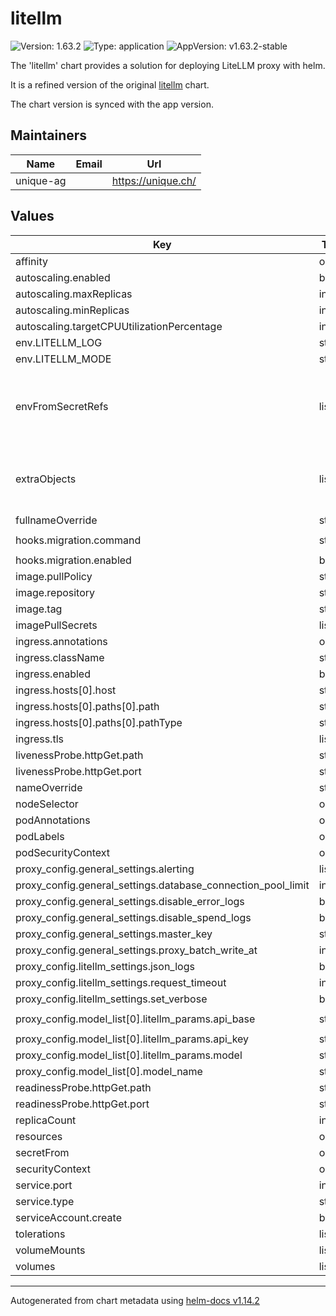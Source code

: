 # litellm

![Version: 1.63.2](https://img.shields.io/badge/Version-1.63.2-informational?style=flat-square) ![Type: application](https://img.shields.io/badge/Type-application-informational?style=flat-square) ![AppVersion: v1.63.2-stable](https://img.shields.io/badge/AppVersion-v1.63.2--stable-informational?style=flat-square)

The 'litellm' chart provides a solution for deploying LiteLLM proxy with helm.

It is a refined version of the original [litellm](https://github.com/BerriAI/litellm/tree/main/deploy/charts/litellm-helm) chart.

The chart version is synced with the app version.

## Maintainers

| Name | Email | Url |
| ---- | ------ | --- |
| unique-ag |  | <https://unique.ch/> |

## Values

| Key | Type | Default | Description |
|-----|------|---------|-------------|
| affinity | object | `{}` |  |
| autoscaling.enabled | bool | `false` |  |
| autoscaling.maxReplicas | int | `10` |  |
| autoscaling.minReplicas | int | `1` |  |
| autoscaling.targetCPUUtilizationPercentage | int | `80` |  |
| env.LITELLM_LOG | string | `"ERROR"` |  |
| env.LITELLM_MODE | string | `"PRODUCTION"` |  |
| envFromSecretRefs | list | `[]` | List of secrets to be used as environment variables for the proxy |
| extraObjects | list | `[]` | List of extra objects to be created, will be templated |
| fullnameOverride | string | `""` |  |
| hooks.migration.command | string | `"python litellm/proxy/prisma_migration.py\n"` |  |
| hooks.migration.enabled | bool | `true` |  |
| image.pullPolicy | string | `"IfNotPresent"` |  |
| image.repository | string | `"ghcr.io/berriai/litellm-database"` |  |
| image.tag | string | `""` |  |
| imagePullSecrets | list | `[]` |  |
| ingress.annotations | object | `{}` |  |
| ingress.className | string | `""` |  |
| ingress.enabled | bool | `false` |  |
| ingress.hosts[0].host | string | `"chart-example.local"` |  |
| ingress.hosts[0].paths[0].path | string | `"/"` |  |
| ingress.hosts[0].paths[0].pathType | string | `"ImplementationSpecific"` |  |
| ingress.tls | list | `[]` |  |
| livenessProbe.httpGet.path | string | `"/health/liveliness"` |  |
| livenessProbe.httpGet.port | string | `"http"` |  |
| nameOverride | string | `"litellm"` |  |
| nodeSelector | object | `{}` |  |
| podAnnotations | object | `{}` |  |
| podLabels | object | `{}` |  |
| podSecurityContext | object | `{}` |  |
| proxy_config.general_settings.alerting | list | `[]` |  |
| proxy_config.general_settings.database_connection_pool_limit | int | `10` |  |
| proxy_config.general_settings.disable_error_logs | bool | `false` |  |
| proxy_config.general_settings.disable_spend_logs | bool | `false` |  |
| proxy_config.general_settings.master_key | string | `"os.environ/PROXY_MASTER_KEY"` |  |
| proxy_config.general_settings.proxy_batch_write_at | int | `60` |  |
| proxy_config.litellm_settings.json_logs | bool | `true` |  |
| proxy_config.litellm_settings.request_timeout | int | `600` |  |
| proxy_config.litellm_settings.set_verbose | bool | `false` |  |
| proxy_config.model_list[0].litellm_params.api_base | string | `"https://exampleopenaiendpoint-production.up.railway.app/"` |  |
| proxy_config.model_list[0].litellm_params.api_key | string | `"fake-key"` |  |
| proxy_config.model_list[0].litellm_params.model | string | `"openai/fake"` |  |
| proxy_config.model_list[0].model_name | string | `"fake-openai-endpoint"` |  |
| readinessProbe.httpGet.path | string | `"/health/readiness"` |  |
| readinessProbe.httpGet.port | string | `"http"` |  |
| replicaCount | int | `1` |  |
| resources | object | `{}` |  |
| secretFrom | object | `{}` |  |
| securityContext | object | `{}` |  |
| service.port | int | `4000` |  |
| service.type | string | `"ClusterIP"` |  |
| serviceAccount.create | bool | `false` |  |
| tolerations | list | `[]` |  |
| volumeMounts | list | `[]` |  |
| volumes | list | `[]` |  |

----------------------------------------------
Autogenerated from chart metadata using [helm-docs v1.14.2](https://github.com/norwoodj/helm-docs/releases/v1.14.2)
